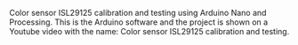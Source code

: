 Color sensor ISL29125 calibration and testing using Arduino Nano and Processing. This is the Arduino software and the project is shown on a Youtube video with the name: Color sensor ISL29125 calibration and testing.
